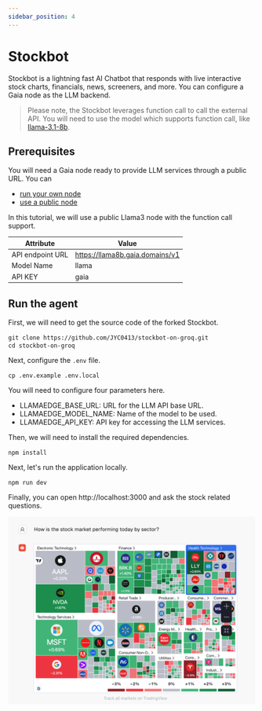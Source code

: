 ```yaml
---
sidebar_position: 4
---
```


# Stockbot

Stockbot is a lightning fast AI Chatbot that responds with live interactive stock charts, financials, news, screeners, and more. You can configure a Gaia node as the LLM backend.

> Please note, the Stockbot leverages function call to call the external API. You will need to use the model which supports function call, like [llama-3.1-8b](https://github.com/GaiaNet-AI/node-configs/tree/main/llama-3-groq-8b-tool).


## Prerequisites

You will need a Gaia node ready to provide LLM services through a public URL. You can

* [run your own node](../../getting-started/quick-start)
* [use a public node](../nodes)

In this tutorial, we will use a public Llama3 node with the function call support.

| Attribute | Value |
|-----|--------|
| API endpoint URL | https://llama8b.gaia.domains/v1 |
| Model Name | llama |
| API KEY | gaia |

## Run the agent

First, we will need to get the source code of the forked Stockbot.

```
git clone https://github.com/JYC0413/stockbot-on-groq.git
cd stockbot-on-groq
```

Next, configure the `.env` file.

```
cp .env.example .env.local
```

You will need to configure four parameters here.

* LLAMAEDGE_BASE_URL: URL for the LLM API base URL.
* LLAMAEDGE_MODEL_NAME: Name of the model to be used.
* LLAMAEDGE_API_KEY: API key for accessing the LLM services.

Then, we will need to install the required dependencies.

```
npm install
```

Next, let's run the application locally.

```
npm run dev
```

Finally, you can open http://localhost:3000 and ask the stock related questions.

![](stockbot-01.png)
